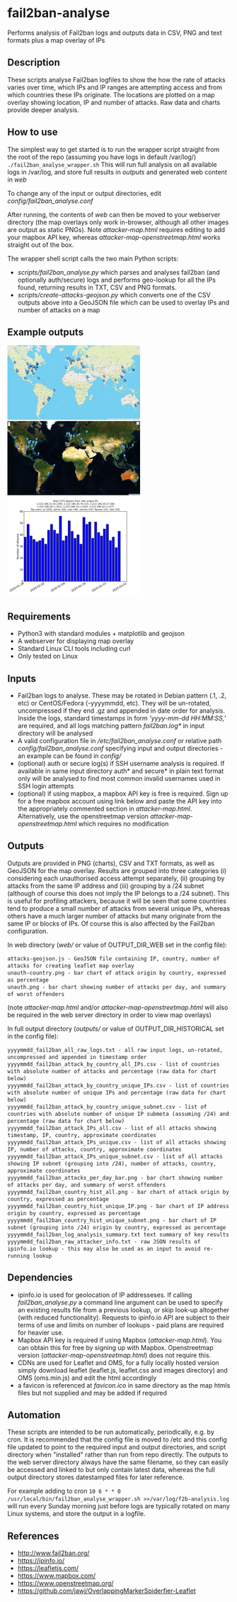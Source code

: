 # fail2ban-analyse
Performs analysis of Fail2ban logs and outputs data in CSV, PNG and text formats plus a map overlay of IPs

## Description

These scripts analyse Fail2ban logfiles to show the how the rate of attacks varies over time, which IPs and IP ranges are attempting access and from which countries these IPs originate. The locations are plotted on a map overlay showing location, IP and number of attacks. Raw data and charts provide deeper analysis.

## How to use

The simplest way to get started is to run the wrapper script straight from the root of the repo (assuming you have logs in default /var/log/)
`./fail2ban_analyse_wrapper.sh`
This will run full analysis on all available logs in /var/log, and store full results in _outputs_ and generated web content in _web_

To change any of the input or output directories, edit _config/fail2ban_analyse.conf_

After running, the contents of _web_ can then be moved to your webserver directory (the map overlays only work in-browser, although all other images are output as static PNGs).  Note _attacker-map.html_ requires editing to add your mapbox API key, whereas _attacker-map-openstreetmap.html_ works straight out of the box.

The wrapper shell script calls the two main Python scripts:
- _scripts/fail2ban_analyse.py_ which parses and analyses fail2ban (and optionally auth/secure) logs and performs geo-lookup for all the IPs found, returning results in TXT, CSV and PNG formats.  
- _scripts/create-attacks-geojson.py_ which converts one of the CSV outputs above into a GeoJSON file which can be used to overlay IPs and number of attacks on a map

## Example outputs

![Example map overlay](/examples/map-screenshot.png)
![Example satellite view](/examples/satellite-screenshot.png)
![Example Attack timeline](/examples/unauth-example.png)

## Requirements

- Python3 with standard modules + matplotlib and geojson
- A webserver for displaying map overlay
- Standard Linux CLI tools including curl
- Only tested on Linux

## Inputs

- Fail2ban logs to analyse. These may be rotated in Debian pattern (.1, .2, etc) or CentOS/Fedora (-yyyymmdd, etc). They will be un-rotated, uncompressed if they end .gz and appended in date order for analysis. Inside the logs, standard timestamps in form _'yyyy-mm-dd HH:MM:SS,'_ are required, and all logs matching pattern _fail2ban.log*_ in input directory will be analysed
- A valid configuration file in _/etc/fail2ban_analyse.conf_ or relative path _config/fail2ban_analyse.conf_ specifying input and output directories - an example can be found in _config/_
- (optional) auth or secure log(s) if SSH username analysis is required. If available in same input directory auth* and secure* in plain text format only will be analysed to find most common invalid usernames used in SSH login attempts
- (optional) if using mapbox, a mapbox API key is free is required. Sign up for a free mapbox account using link below and paste the API key into the appropriately commented section in _attacker-map.html_. Alternatively, use the openstreetmap version _attacker-map-openstreetmap.html_ which requires no modification

## Outputs

Outputs are provided in PNG (charts), CSV and TXT formats, as well as GeoJSON for the map overlay. Results are grouped into three categories (i) considering each unauthorised access attempt separately, (ii) grouping by attacks from the same IP address and (iii) grouping by a /24 subnet (although of course this does not imply the IP belongs to a /24 subnet). This is useful for profiling attackers, because it will be seen that some countries tend to produce a small number of attacks from several unique IPs, whereas others have a much larger number of attacks but many originate from the same IP or blocks of IPs. Of course this is also affected by the Fail2ban configuration.

In web directory (_web/_ or value of OUTPUT_DIR_WEB set in the config file):

```
attacks-geojson.js - GeoJSON file containing IP, country, number of attacks for creating leaflet map overlay
unauth-country.png - bar chart of attack origin by country, expressed as percentage
unauth.png - bar chart showing number of attacks per day, and summary of worst offenders
```

(note _attacker-map.html_ and/or _attacker-map-openstreetmap.html_ will also be required in the web server directory in order to view map overlays)

In full output directory (_outputs/_ or value of OUTPUT_DIR_HISTORICAL set in the config file):
```
yyyymmdd_fail2ban_all_raw_logs.txt - all raw input logs, un-rotated, uncompressed and appended in timestamp order
yyyymmdd_fail2ban_attack_by_country_all_IPs.csv - list of countries with absolute number of attacks and percentage (raw data for chart below)
yyyymmdd_fail2ban_attack_by_country_unique_IPs.csv - list of countries with absolute number of unique IPs and percentage (raw data for chart below)
yyyymmdd_fail2ban_attack_by_country_unique_subnet.csv - list of countries with absolute number of unique IP submeta (assuming /24) and percentage (raw data for chart below)
yyyymmdd_fail2ban_attack_IPs_all.csv - list of all attacks showing timestamp, IP, country, approximate coordinates
yyyymmdd_fail2ban_attack_IPs_unique.csv - list of all attacks showing IP, number of attacks, country, approximate coordinates
yyyymmdd_fail2ban_attack_IPs_unique_subnet.csv - list of all attacks showing IP subnet (grouping into /24), number of attacks, country, approximate coordinates
yyyymmdd_fail2ban_attacks_per_day_bar.png - bar chart showing number of attacks per day, and summary of worst offenders
yyyymmdd_fail2ban_country_hist_all.png - bar chart of attack origin by country, expressed as percentage 
yyyymmdd_fail2ban_country_hist_unique_IP.png - bar chart of IP address origin by country, expressed as percentage
yyyymmdd_fail2ban_country_hist_unique_subnet.png - bar chart of IP subnet (grouping into /24) origin by country, expressed as percentage
yyyymmdd_fail2ban_log_analysis_summary.txt text summary of key results
yyyymmdd_fail2ban_raw_attacker_info.txt - raw JSON results of ipinfo.io lookup - this may also be used as an input to avoid re-running lookup
```

## Dependencies

- ipinfo.io is used for geolocation of IP addresseses.  If calling _fail2ban_analyse.py_ a command line argument can be used to specify an existing results file from a previous lookup, or skip look-up altogether (with reduced functionality).  Requests to ipinfo.io API are subject to their terms of use and limits on number of lookups - paid plans are required for heavier use.
- Mapbox API key is required if using Mapbox (_attacker-map.html_).  You can obtain this for free by signing up with Mapbox.  Openstreetmap version (_attacker-map-openstreetmap.html_) does not require this.
- CDNs are used for Leaflet and OMS, for a fully locally hosted version simply download leaflet (leaflet.js, leaflet.css and images directory) and OMS (oms.min.js) and edit the html accordingly
- a favicon is referenced at _favicon.ico_ in same directory as the map htmls files but not supplied and may be added if required

## Automation

These scripts are intended to be run automatically, periodically, e.g. by cron. It is recommended that the config file is moved to /etc and this config file updated to point to the required input and output directories, and script directory when "installed" rather than run from repo directly. The outputs to the web server directory always have the same filename, so they can easily be accessed and linked to but only contain latest data, whereas the full output directory stores datestamped files for later reference.

For example adding to cron `10 6 * * 0 /usr/local/bin/fail2ban_analyse_wrapper.sh >>/var/log/f2b-analysis.log` will run every Sunday morning just before logs are typically rotated on many Linux systems, and store the output in a logfile.

## References

- http://www.fail2ban.org/
- https://ipinfo.io/
- https://leafletjs.com/
- https://www.mapbox.com/
- https://www.openstreetmap.org/
- https://github.com/jawj/OverlappingMarkerSpiderfier-Leaflet



